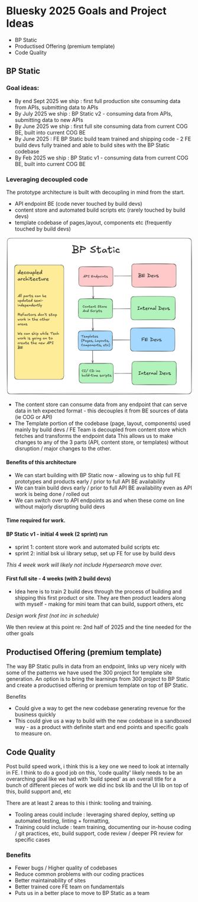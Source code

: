 # Bluesky 2025 Goals and Project Ideas

- BP Static
- Productised Offering (premium template)
- Code Quality

## BP Static

### Goal ideas:

- By end Sept 2025 we ship : first full production site consuming data from APIs, submitting data to APIs
- By July 2025 we ship : BP Static v2 -  consuming data from APIs, submitting data to new APIs
- By June 2025 we ship : first full site consuming data from current COG BE, built into current COG BE
- By June 2025 : FE BP Static build team trained and shipping code - 2 FE build devs fully trained and able to build sites with the BP Static codebase
- By Feb 2025 we ship  : BP Static v1 -  consuming data from current COG BE, built into current COG BE

### Leveraging decoupled code

The prototype architecture is built with decoupling in mind from the start.

- API endpoint BE (code never touched by build devs)
- content store and automated build scripts etc (rarely touched by build devs)
- template codebase of pages,layout, components etc (frequently touched by build devs)

![diagram of decouple BP Static](/img/bp-static-decoupled.png)

- The content store can consume data from any endpoint that can serve data in teh expected format - this decouples it from BE sources of data (ie COG or  API)
- The Template portion of the codebase (page, layout, components) used mainly by build devs / FE Team is decoupled from content store which fetches and transforms the endpoint data
This allows us to make changes to any of the 3 parts (API, content store, or templates) without disruption / major changes to the other.

#### Benefits of this architecture
- We can start building with BP Static now - allowing us to ship full FE prototypes and products early / prior to full API BE availability
- We can train build devs early / prior to full API BE availability  even as API work is being done / rolled out
- We can switch over to API endpoints as and when these come on line without majorly disrupting build devs

#### Time required for work.

#### BP Static v1 - initial 4 week (2 sprint) run
- sprint 1: content store work and automated build scripts etc
- sprint 2: initial bsk ui library setup, set up FE for use by build devs

*This 4 week work will likely not include Hypersearch move over.*

#### First full site - 4 weeks (with 2 build devs)
- Idea here is to train 2 build devs through the process of building and shipping this first product or site. They are then product leaders along with myself - making for mini team that can build, support others, etc

*Design work first (not inc in schedule)*

We then review at this point re: 2nd half of 2025 and the tine needed for the other goals

## Productised Offering (premium template)

The way BP Static pulls in data from an endpoint, links up very nicely with some of the patterns we have used  the 300 project for template site generation. An option is to bring the learnings from 300 project to BP Static and create a productised offering or premium template on top of BP Static.

Benefits
- Could give a way to get the new codebase generating revenue for the business quickly
- This could give us a way to build with the new codebase in a sandboxed way - as a product with definite start and end points and specific goals to measure on.

## Code Quality

Post build speed work, i think this is a key one we need to look at internally in FE. I think to do a good job on this, 'code quality' likely needs to be an overarching goal like we had with 'build speed' as an overall title for a bunch of different pieces of work we did inc bsk lib and the UI lib on top of this, build support and, etc

There are at least 2 areas to this i think: tooling and training.
- Tooling areas could include : leveraging shared deploy, setting up automated testing, linting + formatting,
- Training could include : team training, documenting our in-house coding / git practices, etc, build support, code review / deeper PR review for specific cases

### Benefits
- Fewer bugs / Higher quality of codebases
- Reduce common problems with our coding practices
- Better maintainability of sites
- Better trained core FE team on fundamentals
- Puts us in a better place to move to BP Static as a team


